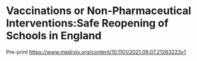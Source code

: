 # Vaccinations or Non-Pharmaceutical Interventions:Safe Reopening of Schools in England

Pre-print https://www.medrxiv.org/content/10.1101/2021.09.07.21263223v1
